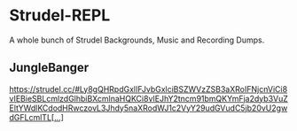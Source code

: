# Strudel-REPL
A whole bunch of Strudel Backgrounds, Music and Recording Dumps.

## JungleBanger
https://strudel.cc/#Ly8gQHRpdGxlIFJvbGxlciBSZWVzZSB3aXRoIFNjcnViCi8vIEBieSBLcmlzdGlhbiBXcmlnaHQKCi8vIEJhY2tncm91bmQKYmFja2dyb3VuZEltYWdlKCdodHRwczovL3Jhdy5naXRodWJ1c2VyY29udGVudC5jb20vU2gwdGFLcmlTL[...]
